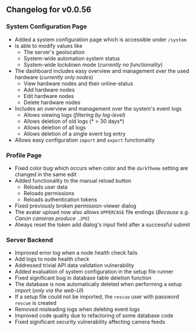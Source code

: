 ## Changelog for v0.0.56

### System Configuration Page
- Added a system configuration page which is accessible under `/system`
- Is able to modify values like
    - The server's geolocation
    - System-wide automation system status
    - System-wide lockdown mode (*currently no functionality*)
- The dashboard includes easy overview and management over the used hardware (*currently only nodes*)
    - View hardware nodes and their online-status
    - Add hardware nodes
    - Edit hardware nodes
    - Delete hardware nodes
- Includes an overview and management over the system's event logs
    - Allows viewing logs (*filtering by log-level*)
    - Allows deletion of old logs (* > 30 days*)
    - Allows deletion of all logs
    - Allows deletion of a single event log entry
- Allows easy configuration `import` and `export` functionality

### Profile Page
- Fixed color bug which occurs when color and the `darkTheme` setting are changed in the same edit
- Added functionality to the manual reload button
    - Reloads user data
    - Reloads permissions
    - Reloads authentication tokens
- Fixed previously broken permission-viewer dialog
- The avatar upload now also allows `UPPERCASE` file endings (*Because e.g. Canon cameras produce `.JPG`*)
- Always reset the token add dialog's input field after a successful submit

### Server Backend
- Improved error log when a node health check fails
- Add logs to node health check
- Addressed trivial API data validation vulnerability
- Added evaluation of system configuration in the setup file runner
- Fixed significant bug in database table deletion function
- The database is now automatically deleted when performing a setup import (*only via the web-UI*)
- If a setup file could not be imported, the `rescue` user with password `rescue` is created
- Removed misleading logs when deleting event logs
- Improved code quality due to refactoring of some database code
- Fixed significant security vulnerability affecting camera feeds
